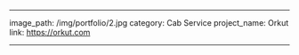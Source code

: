 ---

image_path: /img/portfolio/2.jpg
category: Cab Service
project_name: Orkut
link: https://orkut.com

---